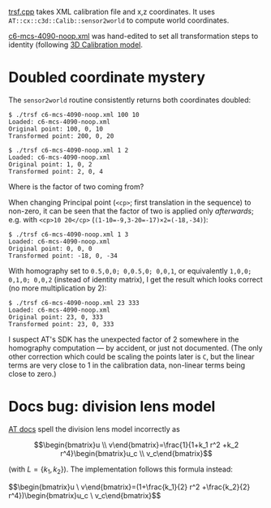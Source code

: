 [trsf.cpp](/trsf.cpp) takes XML calibration file and x,z coordinates. It uses `AT::cx::c3d::Calib::sensor2world` to compute world coordinates.

[c6-mcs-4090-noop.xml](/c6-mcs-4090-noop.xml) was hand-edited to set all transformation steps to identity (following [3D Calibration model](http://docs.automationtechnology.de/software/cxsdk/concepts_3d/?h=#camera_model).

# Doubled coordinate mystery

The `sensor2world` routine consistently returns both coordinates doubled:

```
$ ./trsf c6-mcs-4090-noop.xml 100 10
Loaded: c6-mcs-4090-noop.xml
Original point: 100, 0, 10
Transformed point: 200, 0, 20

$ ./trsf c6-mcs-4090-noop.xml 1 2
Loaded: c6-mcs-4090-noop.xml
Original point: 1, 0, 2
Transformed point: 2, 0, 4
```

Where is the factor of two coming from?

When changing Principal point (`<cp>`; first translation in the sequence) to non-zero, it can be seen that the factor of two is applied only *afterwards*; e.g. with `<cp>10 20</cp>` (`(1-10=-9,3-20=-17)×2=(-18,-34)`):
```
$ ./trsf c6-mcs-4090-noop.xml 1 3
Loaded: c6-mcs-4090-noop.xml
Original point: 0, 0, 0
Transformed point: -18, 0, -34
```

With homography set to `0.5,0,0; 0,0.5,0; 0,0,1`, or equivalently `1,0,0; 0,1,0; 0,0,2` (instead of identity matrix), I get the result which looks correct (no more multiplication by 2):

```
$ ./trsf c6-mcs-4090-noop.xml 23 333
Loaded: c6-mcs-4090-noop.xml
Original point: 23, 0, 333
Transformed point: 23, 0, 333
```

I suspect AT's SDK has the unexpected factor of 2 somewhere in the homography computation — by accident, or just not documented. (The only other correction which could be scaling the points later is `C`, but the linear terms are very close to 1 in the calibration data, non-linear terms being close to zero.)

# Docs bug: division lens model

[AT docs](http://docs.automationtechnology.de/software/cxsdk/concepts_3d/?h=#calib_step5_1) spell the division lens model incorrectly as

$$\begin{bmatrix}u \\ v\end{bmatrix}=\frac{1}{1+k_1 r^2 +k_2 r^4}\begin{bmatrix}u_c \\ v_c\end{bmatrix}$$

(with $L=\{k_1,k_2\}$). The implementation follows this formula instead:

$$\begin{bmatrix}u \\ v\end{bmatrix}=(1+\frac{k_1}{2} r^2 +\frac{k_2}{2} r^4})\begin{bmatrix}u_c \\ v_c\end{bmatrix}$$
